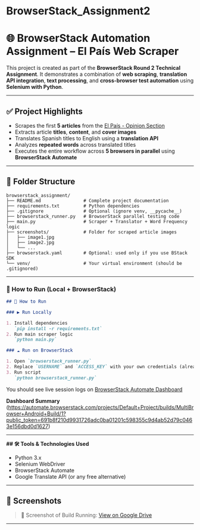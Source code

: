 # BrowserStack_Assignment2

# 🌐 BrowserStack Automation Assignment – El País Web Scraper

This project is created as part of the **BrowserStack Round 2 Technical Assignment**. It demonstrates a combination of **web scraping**, **translation API integration**, **text processing**, and **cross-browser test automation** using **Selenium with Python**.

---

## ✅ Project Highlights

- Scrapes the first **5 articles** from the [El País - Opinion Section](https://elpais.com/opinion/)
- Extracts article **titles**, **content**, and **cover images**
- Translates Spanish titles to English using a **translation API**
- Analyzes **repeated words** across translated titles
- Executes the entire workflow across **5 browsers in parallel** using **BrowserStack Automate**

---

## 📁 Folder Structure

```
browserstack_assignment/
├── README.md                # Complete project documentation
├── requirements.txt         # Python dependencies
├── .gitignore               # Optional (ignore venv, __pycache__)
├── browserstack_runner.py   # BrowserStack parallel testing code
├── main.py                  # Scraper + Translator + Word Frequency logic
├── screenshots/             # Folder for scraped article images
│   ├── image1.jpg
│   ├── image2.jpg
│   └── ...
├── browserstack.yaml        # Optional: used only if you use BStack SDK
└── venv/                    # Your virtual environment (should be .gitignored)
```




---

### 🚀  How to Run (Local + BrowserStack)

```md
## 🚀 How to Run

### ▶️ Run Locally

1. Install dependencies  
   `pip install -r requirements.txt`
2. Run main scraper logic  
   `python main.py`

### ☁️ Run on BrowserStack

1. Open `browserstack_runner.py`
2. Replace `USERNAME` and `ACCESS_KEY` with your own credentials (already done)
3. Run script  
   `python browserstack_runner.py`
```



You should see live session logs on [BrowserStack Automate Dashboard](https://automate.browserstack.com/projects/Default+Project/builds/MultiBrowser+Android+Build/1?tab=tests&testListView=spec&public_token=691b8f210d9931726adc0ba01201c598355c9d4ab52d79c0463e156dbd0d1627)

**Dashboard Summary** (https://automate.browserstack.com/projects/Default+Project/builds/MultiBrowser+Android+Build/1?public_token=691b8f210d9931726adc0ba01201c598355c9d4ab52d79c0463e156dbd0d1627)

---



**## 🛠️ Tools & Technologies Used**

- Python 3.x
- Selenium WebDriver
- BrowserStack Automate
- Google Translate API (or any free alternative)

---



## 📸 Screenshots

> 🔗 Screenshot of Build Running: [View on Google Drive](https://drive.google.com/drive/folders/1ittltRg_Cy81hZDesYt6jIKj4JUKQgHB?usp=sharing)

---

